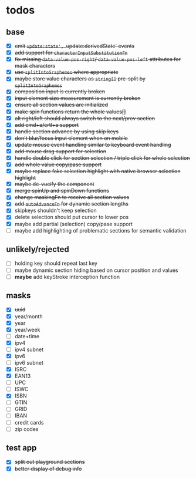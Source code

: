 # todos

## base

- [x] ~~emit `update:state', `update:derivedState` events~~
- [x] ~~add support for `characterInputSubstitutionFn`~~
- [x] ~~fix missing `data-value-pos-right`/ `data-value-pos-left` attributes for mask characters~~
- [x] ~~use `splitIntoGraphemes` where appropriate~~
- [x] ~~maybe store value characters as `string[]` pre-split by `splitIntoGraphemes`~~
- [x] ~~composition input is currently broken~~
- [x] ~~input element size measurement is currently broken~~ 
- [x] ~~ensure all section values are initialized~~
- [x] ~~make spin functions return the whole values[]~~
- [x] ~~alt right/left should always switch to the next/prev section~~
- [x] ~~add cmd+a/crtl+a support~~
- [x] ~~handle section advance by using skip keys~~
- [x] ~~don't blur/focus input element when on mobile~~
- [x] ~~update mouse event handling similar to keyboard event handling~~
- [x] ~~add mouse drag support for selection~~
- [x] ~~handle double click for section selection / triple click for whole selection~~
- [x] ~~add whole value copy/pase support~~
- [x] ~~maybe replace fake selection highlight with native browser selection highlight~~
- [x] ~~maybe de-vueify the component~~
- [x] ~~merge spinUp and spinDown functions~~
- [x] ~~change maskingFn to receive all section values~~
- [x] ~~add `autoAdvanceFn` for dynamic section lengths~~
- [x] skipkeys shouldn't keep selection
- [x] delete selection should put cursor to lower pos
- [x] maybe add partial (selection) copy/pase support
- [ ] maybe add highlighting of problematic sections for semantic validation

## unlikely/rejected

- [ ] holding key should repeat last key
- [ ] maybe dynamic section hiding based on cursor position and values
- [ ] __maybe__ add keyStroke interception function

## masks 

- [x] ~~uuid~~
- [x] year/month
- [x] year
- [x] year/week
- [ ] date+time
- [x] ipv4
- [ ] ipv4 subnet
- [x] ipv6
- [ ] ipv6 subnet
- [x] ISRC
- [x] EAN13
- [ ] UPC
- [ ] ISWC
- [x] ISBN
- [ ] GTIN
- [ ] GRID
- [ ] IBAN
- [ ] credit cards
- [ ] zip codes

## test app

- [x] ~~split out playground sections~~
- [x] ~~better display of debug info~~
